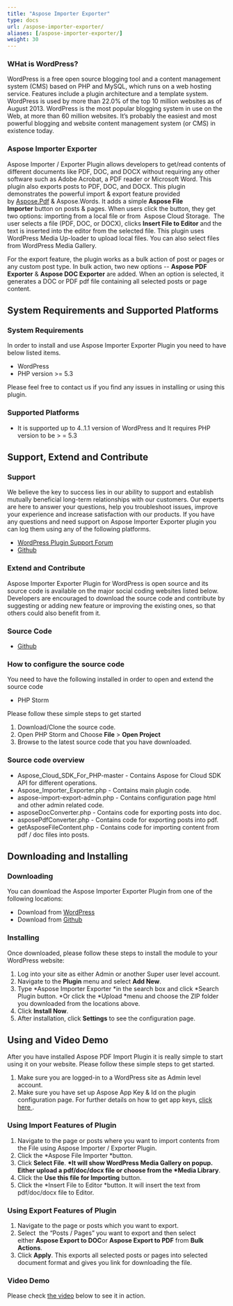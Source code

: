 ```yaml
---
title: "Aspose Importer Exporter"
type: docs
url: /aspose-importer-exporter/
aliases: [/aspose-importer-exporter/]
weight: 30
---
```


### WHat is WordPress?
WordPress is a free open source blogging tool and a content management system (CMS) based on PHP and MySQL, which runs on a web hosting service. Features include a plugin architecture and a template system. WordPress is used by more than 22.0% of the top 10 million websites as of August 2013. WordPress is the most popular blogging system in use on the Web, at more than 60 million websites. It’s probably the easiest and most powerful blogging and website content management system (or CMS) in existence today.
### Aspose Importer Exporter
Aspose Importer / Exporter Plugin allows developers to get/read contents of different documents like PDF, DOC, and DOCX without requiring any other software such as Adobe Acrobat, a PDF reader or Microsoft Word. This plugin also exports posts to PDF, DOC, and DOCX. This plugin demonstrates the powerful import & export feature provided by [Aspose.Pdf](http://www.aspose.com/pdf-component-suite.aspx) & Aspose.Words. It adds a simple **Aspose File Importer** button on posts & pages. When users click the button, they get two options: importing from a local file or from  Aspose Cloud Storage.  The user selects a file (PDF, DOC, or DOCX), clicks **Insert File to Editor** and the text is inserted into the editor from the selected file. This plugin uses WordPress Media Up-loader to upload local files. You can also select files from WordPress Media Gallery.

For the export feature, the plugin works as a bulk action of post or pages or any custom post type. In bulk action, two new options -- **Aspose PDF Exporter** & **Aspose DOC Exporter** are added. When an option is selected, it generates a DOC or PDF pdf file containing all selected posts or page content.
## System Requirements and Supported Platforms
### System Requirements
In order to install and use Aspose Importer Exporter Plugin you need to have below listed items.

- WordPress
- PHP version >= 5.3

Please feel free to contact us if you find any issues in installing or using this plugin.
### Supported Platforms
- It is supported up to 4..1.1 version of WordPress and It requires PHP version to be > = 5.3
## Support, Extend and Contribute
### Support
We believe the key to success lies in our ability to support and establish mutually beneficial long-term relationships with our customers. Our experts are here to answer your questions, help you troubleshoot issues, improve your experience and increase satisfaction with our products. If you have any questions and need support on Aspose Importer Exporter plugin you can log them using any of the following platforms.

- [WordPress Plugin Support Forum](https://wordpress.org/support/plugin/aspose-importer-exporter)
- [Github](https://github.com/asposeforcloud/Aspose_Cloud_for_WordPress/issues)
### Extend and Contribute
Aspose Importer Exporter Plugin for WordPress is open source and its source code is available on the major social coding websites listed below. Developers are encouraged to download the source code and contribute by suggesting or adding new feature or improving the existing ones, so that others could also benefit from it.
### Source Code
- [Github](https://github.com/asposeforcloud/Aspose_Cloud_for_WordPress)
### How to configure the source code
You need to have the following installed in order to open and extend the source code

- PHP Storm

Please follow these simple steps to get started

1. Download/Clone the source code.
1. Open PHP Storm and Choose **File** > **Open Project**
1. Browse to the latest source code that you have downloaded.
### Source code overview
- Aspose_Cloud_SDK_For_PHP-master - Contains Aspose for Cloud SDK API for different operations.
- Aspose_Importer_Exporter.php - Contains main plugin code.
- aspose-import-export-admin.php - Contains configuration page html and other admin related code.
- asposeDocConverter.php - Contains code for exporting posts into doc.
- asposePdfConverter.php - Contains code for exporting posts into pdf.
- getAsposeFileContent.php - Contains code for importing content from pdf / doc files into posts.
## Downloading and Installing
### Downloading
You can download the Aspose Importer Exporter Plugin from one of the following locations:

- Download from [WordPress](https://wordpress.org/plugins/aspose-importer-exporter/)
- Download from [Github](https://github.com/asposeforcloud/Aspose_Cloud_for_WordPress/releases/tag/6.0)
### Installing
Once downloaded, please follow these steps to install the module to your WordPress website:

1. Log into your site as either Admin or another Super user level account.
1. Navigate to the **Plugin** menu and select **Add New**.
1. Type \*Aspose Importer Exporter \*in the search box and click \*Search Plugin button. \*Or click the \*Upload \*menu and choose the ZIP folder you downloaded from the locations above.
1. Click **Install Now**.
1. After installation, click **Settings** to see the configuration page.
## Using and Video Demo
After you have installed Aspose PDF Import Plugin it is really simple to start using it on your website. Please follow these simple steps to get started.

1. Make sure you are logged-in to a WordPress site as Admin level account.
1. Make sure you have set up Aspose App Key & Id on the plugin configuration page. For further details on how to get app keys, [click here ](http://www.aspose.com/docs/display/totalcloud/Creating+a+New+App+and+Getting+App+Key).
### Using Import Features of Plugin
1. Navigate to the page or posts where you want to import contents from the File using Aspose Importer / Exporter Plugin.
1. Click the \*Aspose File Importer \*button.
1. Click **Select File**. **\*It will show WordPress Media Gallery on popup. Either upload a pdf/doc/docx file or choose from the \*Media Library**.
1. Click the **Use this file for Importing** button.
1. Click the \*Insert File to Editor \*button. It will insert the text from pdf/doc/docx file to Editor.
### Using Export Features of Plugin
1. Navigate to the page or posts which you want to export.
1. Select  the “Posts / Pages” you want to export and then select either **Aspose Export to DOC**or **Aspose Export to PDF** from **Bulk Actions**.
1. Click **Apply**.
   This exports all selected posts or pages into selected document format and gives you link for downloading the file.
### Video Demo
Please check [the video](https://www.youtube.com/watch?v=Nbku98H3hqM) below to see it in action.
